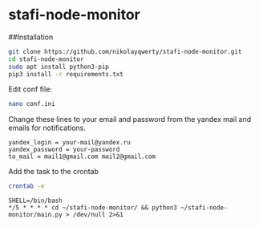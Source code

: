 # stafi-node-monitor
##Installation
```bash
git clone https://github.com/nikolayqwerty/stafi-node-monitor.git
cd stafi-node-monitor
sudo apt install python3-pip
pip3 install -r requirements.txt
```
Edit conf file:
```bash
nano conf.ini
```
Change these lines to your email and password from the yandex mail and emails for notifications.
```
yandex_login = your-mail@yandex.ru
yandex_password = your-password
to_mail = mail1@gmail.com mail2@gmail.com
```
Add the task to the crontab
```bash
crontab -e
```
```
SHELL=/bin/bash
*/5 * * * * cd ~/stafi-node-monitor/ && python3 ~/stafi-node-monitor/main.py > /dev/null 2>&1
```